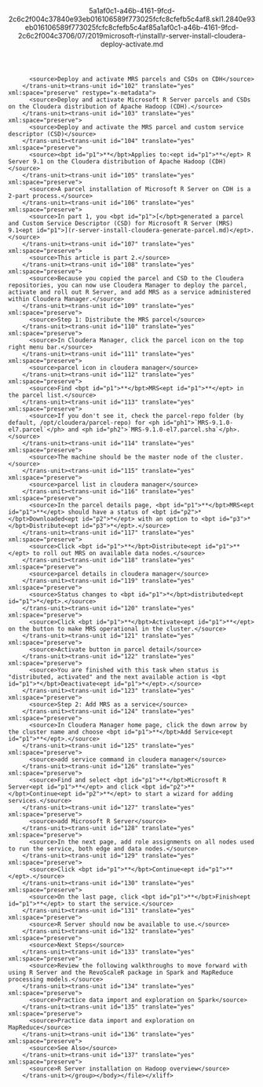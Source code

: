 <?xml version="1.0"?><xliff version="1.2" xmlns="urn:oasis:names:tc:xliff:document:1.2" xmlns:xsi="http://www.w3.org/2001/XMLSchema-instance" xsi:schemaLocation="urn:oasis:names:tc:xliff:document:1.2 xliff-core-1.2-transitional.xsd"><file datatype="xml" original="r-server-install-cloudera-deploy-activate.md" source-language="en-US" target-language="en-US"><header><tool tool-id="mdxliff" tool-name="mdxliff" tool-version="1.0-4e81c41" tool-company="Microsoft" /><xliffext:skl_file_name xmlns:xliffext="urn:microsoft:content:schema:xliffextensions">5a1af0c1-a46b-4161-9fcd-2c6c2f004c37840e93eb016106589f773025fcfc8cfefb5c4af8.skl</xliffext:skl_file_name><xliffext:version xmlns:xliffext="urn:microsoft:content:schema:xliffextensions">1.2</xliffext:version><xliffext:ms.openlocfilehash xmlns:xliffext="urn:microsoft:content:schema:xliffextensions">840e93eb016106589f773025fcfc8cfefb5c4af8</xliffext:ms.openlocfilehash><xliffext:ms.sourcegitcommit xmlns:xliffext="urn:microsoft:content:schema:xliffextensions">5a1af0c1-a46b-4161-9fcd-2c6c2f004c37</xliffext:ms.sourcegitcommit><xliffext:ms.lasthandoff xmlns:xliffext="urn:microsoft:content:schema:xliffextensions">06/07/2019</xliffext:ms.lasthandoff><xliffext:ms.openlocfilepath xmlns:xliffext="urn:microsoft:content:schema:xliffextensions">microsoft-r\install\r-server-install-cloudera-deploy-activate.md</xliffext:ms.openlocfilepath></header><body><group id="content" extype="content"><trans-unit id="101" translate="yes" xml:space="preserve" restype="x-metadata">
          <source>Deploy and activate MRS parcels and CSDs on CDH</source>
        </trans-unit><trans-unit id="102" translate="yes" xml:space="preserve" restype="x-metadata">
          <source>Deploy and activate Microsoft R Server parcels and CSDs on the Cloudera distribution of Apache Hadoop (CDH).</source>
        </trans-unit><trans-unit id="103" translate="yes" xml:space="preserve">
          <source>Deploy and activate the MRS parcel and custom service descriptor (CSD)</source>
        </trans-unit><trans-unit id="104" translate="yes" xml:space="preserve">
          <source><bpt id="p1">**</bpt>Applies to:<ept id="p1">**</ept> R Server 9.1 on the Cloudera distribution of Apache Hadoop (CDH)</source>
        </trans-unit><trans-unit id="105" translate="yes" xml:space="preserve">
          <source>A parcel installation of Microsoft R Server on CDH is a 2-part process.</source>
        </trans-unit><trans-unit id="106" translate="yes" xml:space="preserve">
          <source>In part 1, you <bpt id="p1">[</bpt>generated a parcel and Custom Service Descriptor (CSD) for Microsoft R Server (MRS) 9.1<ept id="p1">](r-server-install-cloudera-generate-parcel.md)</ept>.</source>
        </trans-unit><trans-unit id="107" translate="yes" xml:space="preserve">
          <source>This article is part 2.</source>
        </trans-unit><trans-unit id="108" translate="yes" xml:space="preserve">
          <source>Because you copied the parcel and CSD to the Cloudera repositories, you can now use Cloudera Manager to deploy the parcel, activate and roll out R Server, and add MRS as a service administered within Cloudera Manager.</source>
        </trans-unit><trans-unit id="109" translate="yes" xml:space="preserve">
          <source>Step 1: Distribute the MRS parcel</source>
        </trans-unit><trans-unit id="110" translate="yes" xml:space="preserve">
          <source>In Cloudera Manager, click the parcel icon on the top right menu bar.</source>
        </trans-unit><trans-unit id="111" translate="yes" xml:space="preserve">
          <source>parcel icon in cloudera manager</source>
        </trans-unit><trans-unit id="112" translate="yes" xml:space="preserve">
          <source>Find <bpt id="p1">**</bpt>MRS<ept id="p1">**</ept> in the parcel list.</source>
        </trans-unit><trans-unit id="113" translate="yes" xml:space="preserve">
          <source>If you don't see it, check the parcel-repo folder (by default, /opt/cloudera/parcel-repo) for <ph id="ph1">`MRS-9.1.0-el7.parcel`</ph> and <ph id="ph2">`MRS-9.1.0-el7.parcel.sha`</ph>.</source>
        </trans-unit><trans-unit id="114" translate="yes" xml:space="preserve">
          <source>The machine should be the master node of the cluster.</source>
        </trans-unit><trans-unit id="115" translate="yes" xml:space="preserve">
          <source>parcel list in cloudera manager</source>
        </trans-unit><trans-unit id="116" translate="yes" xml:space="preserve">
          <source>In the parcel details page, <bpt id="p1">**</bpt>MRS<ept id="p1">**</ept> should have a status of <bpt id="p2">*</bpt>Downloaded<ept id="p2">*</ept> with an option to <bpt id="p3">*</bpt>Distribute<ept id="p3">*</ept>.</source>
        </trans-unit><trans-unit id="117" translate="yes" xml:space="preserve">
          <source>Click <bpt id="p1">**</bpt>Distribute<ept id="p1">**</ept> to roll out MRS on available data nodes.</source>
        </trans-unit><trans-unit id="118" translate="yes" xml:space="preserve">
          <source>parcel details in cloudera manager</source>
        </trans-unit><trans-unit id="119" translate="yes" xml:space="preserve">
          <source>Status changes to <bpt id="p1">*</bpt>distributed<ept id="p1">*</ept>.</source>
        </trans-unit><trans-unit id="120" translate="yes" xml:space="preserve">
          <source>Click <bpt id="p1">**</bpt>Activate<ept id="p1">**</ept> on the button to make MRS operational in the cluster.</source>
        </trans-unit><trans-unit id="121" translate="yes" xml:space="preserve">
          <source>Activate button in parcel detail</source>
        </trans-unit><trans-unit id="122" translate="yes" xml:space="preserve">
          <source>You are finished with this task when status is "distributed, activated" and the next available action is <bpt id="p1">*</bpt>Deactivate<ept id="p1">*</ept>.</source>
        </trans-unit><trans-unit id="123" translate="yes" xml:space="preserve">
          <source>Step 2: Add MRS as a service</source>
        </trans-unit><trans-unit id="124" translate="yes" xml:space="preserve">
          <source>In Cloudera Manager home page, click the down arrow by the cluster name and choose <bpt id="p1">**</bpt>Add Service<ept id="p1">**</ept>.</source>
        </trans-unit><trans-unit id="125" translate="yes" xml:space="preserve">
          <source>add service command in cloudera manager</source>
        </trans-unit><trans-unit id="126" translate="yes" xml:space="preserve">
          <source>Find and select <bpt id="p1">**</bpt>Microsoft R Server<ept id="p1">**</ept> and click <bpt id="p2">**</bpt>Continue<ept id="p2">**</ept> to start a wizard for adding services.</source>
        </trans-unit><trans-unit id="127" translate="yes" xml:space="preserve">
          <source>add Microsoft R Server</source>
        </trans-unit><trans-unit id="128" translate="yes" xml:space="preserve">
          <source>In the next page, add role assignments on all nodes used to run the service, both edge and data nodes.</source>
        </trans-unit><trans-unit id="129" translate="yes" xml:space="preserve">
          <source>Click <bpt id="p1">**</bpt>Continue<ept id="p1">**</ept>.</source>
        </trans-unit><trans-unit id="130" translate="yes" xml:space="preserve">
          <source>On the last page, click <bpt id="p1">**</bpt>Finish<ept id="p1">**</ept> to start the service.</source>
        </trans-unit><trans-unit id="131" translate="yes" xml:space="preserve">
          <source>R Server should now be available to use.</source>
        </trans-unit><trans-unit id="132" translate="yes" xml:space="preserve">
          <source>Next Steps</source>
        </trans-unit><trans-unit id="133" translate="yes" xml:space="preserve">
          <source>Review the following walkthroughs to move forward with using R Server and the RevoScaleR package in Spark and MapReduce processing models.</source>
        </trans-unit><trans-unit id="134" translate="yes" xml:space="preserve">
          <source>Practice data import and exploration on Spark</source>
        </trans-unit><trans-unit id="135" translate="yes" xml:space="preserve">
          <source>Practice data import and exploration on MapReduce</source>
        </trans-unit><trans-unit id="136" translate="yes" xml:space="preserve">
          <source>See Also</source>
        </trans-unit><trans-unit id="137" translate="yes" xml:space="preserve">
          <source>R Server installation on Hadoop overview</source>
        </trans-unit></group></body></file></xliff>
